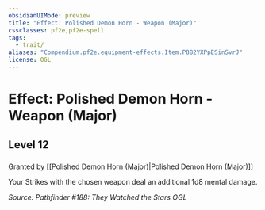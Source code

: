 ```yaml
---
obsidianUIMode: preview
title: "Effect: Polished Demon Horn - Weapon (Major)"
cssclasses: pf2e,pf2e-spell
tags:
  - trait/
aliases: "Compendium.pf2e.equipment-effects.Item.P882YXPpESinSvrJ"
license: OGL
---
```

# Effect: Polished Demon Horn - Weapon (Major)
## Level 12
### 






Granted by [[Polished Demon Horn (Major)|Polished Demon Horn (Major)]]

Your Strikes with the chosen weapon deal an additional 1d8 mental damage.

*Source: Pathfinder #188: They Watched the Stars*
*OGL*